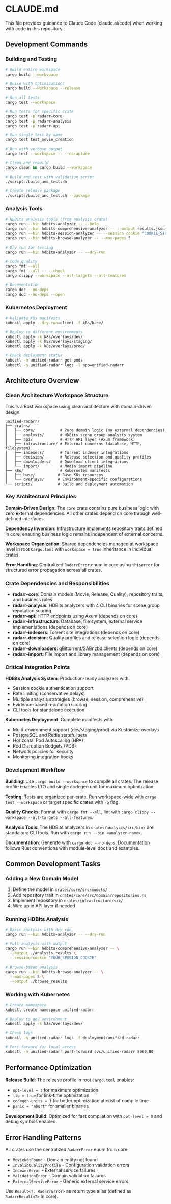 # CLAUDE.md

This file provides guidance to Claude Code (claude.ai/code) when working with code in this repository.

## Development Commands

### Building and Testing
```bash
# Build entire workspace
cargo build --workspace

# Build with optimizations
cargo build --workspace --release

# Run all tests
cargo test --workspace

# Run tests for specific crate
cargo test -p radarr-core
cargo test -p radarr-analysis
cargo test -p radarr-api

# Run single test by name
cargo test test_movie_creation

# Run with verbose output
cargo test --workspace -- --nocapture

# Clean and rebuild
cargo clean && cargo build --workspace

# Build and test with validation script
./scripts/build_and_test.sh

# Create release package
./scripts/build_and_test.sh --package
```

### Analysis Tools
```bash
# HDBits analysis tools (from analysis crate)
cargo run --bin hdbits-analyzer -- --help
cargo run --bin hdbits-comprehensive-analyzer -- --output results.json
cargo run --bin hdbits-session-analyzer -- --session-cookie "COOKIE_STRING"
cargo run --bin hdbits-browse-analyzer -- --max-pages 5

# Dry run for testing
cargo run --bin hdbits-analyzer -- --dry-run

# Code quality
cargo fmt --all
cargo fmt --all -- --check
cargo clippy --workspace --all-targets --all-features

# Documentation
cargo doc --no-deps
cargo doc --no-deps --open
```

### Kubernetes Deployment
```bash
# Validate K8s manifests
kubectl apply --dry-run=client -f k8s/base/

# Deploy to different environments
kubectl apply -k k8s/overlays/dev/
kubectl apply -k k8s/overlays/staging/
kubectl apply -k k8s/overlays/prod/

# Check deployment status
kubectl -n unified-radarr get pods
kubectl -n unified-radarr logs -l app=unified-radarr
```

## Architecture Overview

### Clean Architecture Workspace Structure
This is a Rust workspace using clean architecture with domain-driven design:

```
unified-radarr/
├── crates/
│   ├── core/           # Pure domain logic (no external dependencies)
│   ├── analysis/       # HDBits scene group analysis system
│   ├── api/            # HTTP API layer (Axum framework)
│   ├── infrastructure/ # External concerns (database, HTTP, filesystem)
│   ├── indexers/       # Torrent indexer integrations
│   ├── decision/       # Release selection and quality profiles
│   ├── downloaders/    # Download client integrations
│   └── import/         # Media import pipeline
├── k8s/                # Kubernetes manifests
│   ├── base/          # Base K8s resources
│   └── overlays/      # Environment-specific configurations
└── scripts/           # Build and deployment automation
```

### Key Architectural Principles

**Domain-Driven Design**: The `core` crate contains pure business logic with zero external dependencies. All other crates depend on core through well-defined interfaces.

**Dependency Inversion**: Infrastructure implements repository traits defined in core, ensuring business logic remains independent of external concerns.

**Workspace Organization**: Shared dependencies managed at workspace level in root `Cargo.toml` with `workspace = true` inheritance in individual crates.

**Error Handling**: Centralized `RadarrError` enum in core using `thiserror` for structured error propagation across all crates.

### Crate Dependencies and Responsibilities

- **radarr-core**: Domain models (Movie, Release, Quality), repository traits, and business rules
- **radarr-analysis**: HDBits analyzers with 4 CLI binaries for scene group reputation scoring
- **radarr-api**: HTTP endpoints using Axum (depends on core)
- **radarr-infrastructure**: Database, file system, external service implementations (depends on core)
- **radarr-indexers**: Torrent site integrations (depends on core)
- **radarr-decision**: Quality profiles and release selection logic (depends on core)
- **radarr-downloaders**: qBittorrent/SABnzbd clients (depends on core)
- **radarr-import**: File import and library management (depends on core)

### Critical Integration Points

**HDBits Analysis System**: Production-ready analyzers with:
- Session cookie authentication support
- Rate limiting (conservative delays)
- Multiple analysis strategies (browse, session, comprehensive)
- Evidence-based reputation scoring
- CLI tools for standalone execution

**Kubernetes Deployment**: Complete manifests with:
- Multi-environment support (dev/staging/prod) via Kustomize overlays
- PostgreSQL and Redis stateful sets
- Horizontal Pod Autoscaling (HPA)
- Pod Disruption Budgets (PDB)
- Network policies for security
- Monitoring integration hooks

### Development Workflow

**Building**: Use `cargo build --workspace` to compile all crates. The release profile enables LTO and single codegen unit for maximum optimization.

**Testing**: Tests are organized per-crate. Run workspace-wide with `cargo test --workspace` or target specific crates with `-p` flag.

**Quality Checks**: Format with `cargo fmt --all`, lint with `cargo clippy --workspace --all-targets --all-features`.

**Analysis Tools**: The HDBits analyzers in `crates/analysis/src/bin/` are standalone CLI tools. Run with `cargo run --bin <analyzer-name>`.

**Documentation**: Generate with `cargo doc --no-deps`. Documentation follows Rust conventions with module-level docs and examples.

## Common Development Tasks

### Adding a New Domain Model
1. Define the model in `crates/core/src/models/`
2. Add repository trait in `crates/core/src/domain/repositories.rs`
3. Implement repository in `crates/infrastructure/src/`
4. Wire up in API layer if needed

### Running HDBits Analysis
```bash
# Basic analysis with dry run
cargo run --bin hdbits-analyzer -- --dry-run

# Full analysis with output
cargo run --bin hdbits-comprehensive-analyzer -- \
  --output ./analysis_results \
  --session-cookie "YOUR_SESSION_COOKIE"

# Browse-based analysis
cargo run --bin hdbits-browse-analyzer -- \
  --max-pages 5 \
  --output ./browse_results
```

### Working with Kubernetes
```bash
# Create namespace
kubectl create namespace unified-radarr

# Deploy to dev environment
kubectl apply -k k8s/overlays/dev/

# Check logs
kubectl -n unified-radarr logs -f deployment/unified-radarr

# Port forward for local access
kubectl -n unified-radarr port-forward svc/unified-radarr 8080:80
```

## Performance Optimization

**Release Build**: The release profile in root `Cargo.toml` enables:
- `opt-level = 3` for maximum optimization
- `lto = true` for link-time optimization
- `codegen-units = 1` for better optimization at cost of compile time
- `panic = "abort"` for smaller binaries

**Development Build**: Optimized for fast compilation with `opt-level = 0` and debug symbols enabled.

## Error Handling Patterns

All crates use the centralized `RadarrError` enum from core:
- `MovieNotFound` - Domain entity not found
- `InvalidQualityProfile` - Configuration validation errors
- `IndexerError` - External service failures
- `ValidationError` - Domain validation failures
- `ExternalServiceError` - Generic external service errors

Use `Result<T, RadarrError>` as return type alias (defined as `RadarrResult<T>` in core).